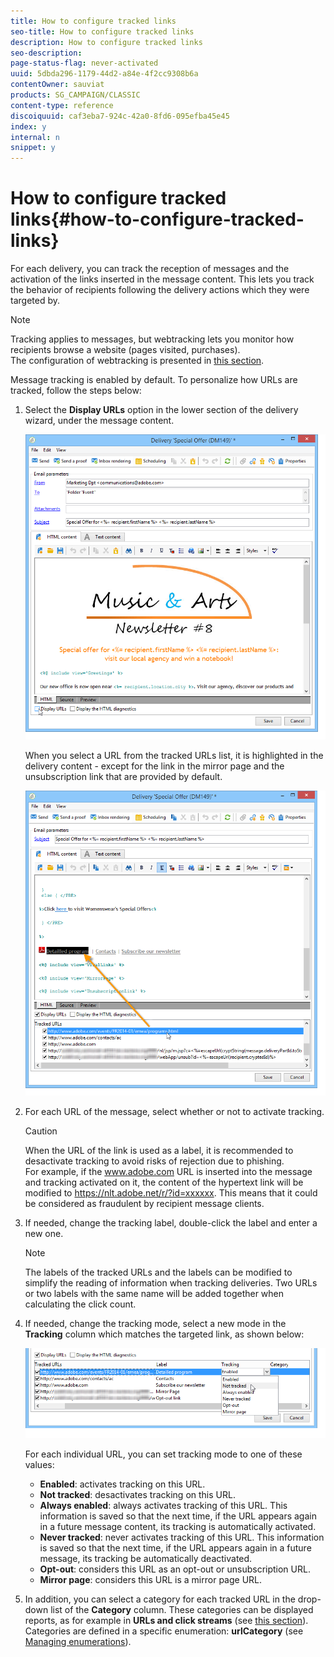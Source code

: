 ```yaml
---
title: How to configure tracked links
seo-title: How to configure tracked links
description: How to configure tracked links
seo-description: 
page-status-flag: never-activated
uuid: 5dbda296-1179-44d2-a84e-4f2cc9308b6a
contentOwner: sauviat
products: SG_CAMPAIGN/CLASSIC
content-type: reference
discoiquuid: caf3eba7-924c-42a0-8fd6-095efba45e45
index: y
internal: n
snippet: y
---
```


# How to configure tracked links{#how-to-configure-tracked-links}

For each delivery, you can track the reception of messages and the activation of the links inserted in the message content. This lets you track the behavior of recipients following the delivery actions which they were targeted by.

>[!NOTE]
>
>Tracking applies to messages, but webtracking lets you monitor how recipients browse a website (pages visited, purchases).   
>The configuration of webtracking is presented in [this section](../../configuration/using/about-web-tracking.md).

Message tracking is enabled by default. To personalize how URLs are tracked, follow the steps below:

1. Select the **Display URLs** option in the lower section of the delivery wizard, under the message content. 

   ![](assets/s_ncs_user_email_del_display_urls.png)

   When you select a URL from the tracked URLs list, it is highlighted in the delivery content - except for the link in the mirror page and the unsubscription link that are provided by default.

   ![](assets/s_ncs_user_email_del_show_urls.png)

1. For each URL of the message, select whether or not to activate tracking.

   >[!CAUTION]
   >
   >When the URL of the link is used as a label, it is recommended to desactivate tracking to avoid risks of rejection due to phishing.   
   >For example, if the www.adobe.com URL is inserted into the message and tracking activated on it, the content of the hypertext link will be modified to https://nlt.adobe.net/r/?id=xxxxxx. This means that it could be considered as fraudulent by recipient message clients.

1. If needed, change the tracking label, double-click the label and enter a new one.

   >[!NOTE]
   >
   >The labels of the tracked URLs and the labels can be modified to simplify the reading of information when tracking deliveries. Two URLs or two labels with the same name will be added together when calculating the click count.

1. If needed, change the tracking mode, select a new mode in the **Tracking** column which matches the targeted link, as shown below:

   ![](assets/s_ncs_user_select_tracking_mode.png)

   For each individual URL, you can set tracking mode to one of these values:

    * **Enabled**: activates tracking on this URL. 
    * **Not tracked**: desactivates tracking on this URL.
    * **Always enabled**: always activates tracking of this URL. This information is saved so that the next time, if the URL appears again in a future message content, its tracking is automatically activated.
    * **Never tracked**: never activates tracking of this URL. This information is saved so that the next time, if the URL appears again in a future message, its tracking be automatically deactivated.
    * **Opt-out**: considers this URL as an opt-out or unsubscription URL.
    * **Mirror page**: considers this URL is a mirror page URL.

1. In addition, you can select a category for each tracked URL in the drop-down list of the **Category** column. These categories can be displayed reports, as for example in **URLs and click streams** (see [this section](../../reporting/using/reports-on-deliveries.md#urls-and-click-streams)). Categories are defined in a specific enumeration: **urlCategory** (see [Managing enumerations](../../platform/using/managing-enumerations.md)).

